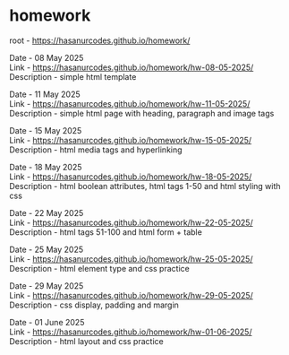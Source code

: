 # homework
root - https://hasanurcodes.github.io/homework/ 

Date - 08 May 2025 \
Link - https://hasanurcodes.github.io/homework/hw-08-05-2025/ \
Description - simple html template

Date - 11 May 2025 \
Link - https://hasanurcodes.github.io/homework/hw-11-05-2025/ \
Description - simple html page with heading, paragraph and image tags

Date - 15 May 2025 \
Link - https://hasanurcodes.github.io/homework/hw-15-05-2025/ \
Description - html media tags and hyperlinking

Date - 18 May 2025 \
Link - https://hasanurcodes.github.io/homework/hw-18-05-2025/ \
Description - html boolean attributes, html tags 1-50 and html styling with css

Date - 22 May 2025 \
Link - https://hasanurcodes.github.io/homework/hw-22-05-2025/ \
Description - html tags 51-100 and html form + table

Date - 25 May 2025 \
Link - https://hasanurcodes.github.io/homework/hw-25-05-2025/ \
Description - html element type and css practice

Date - 29 May 2025 \
Link - https://hasanurcodes.github.io/homework/hw-29-05-2025/ \
Description - css display, padding and margin

Date - 01 June 2025 \
Link - https://hasanurcodes.github.io/homework/hw-01-06-2025/ \
Description - html layout and css practice
